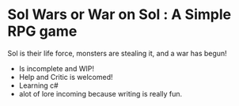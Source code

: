 
<h1> Sol Wars or War on Sol : A Simple RPG game </h1>

Sol is their life force, monsters are stealing it, and a war has begun!

- Is incomplete and WIP!
- Help and Critic is welcomed!
- Learning c# 
- alot of lore incoming because writing is really fun.
